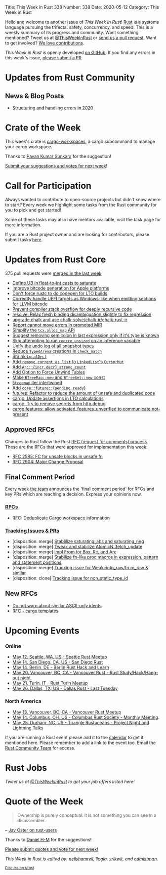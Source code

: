 Title: This Week in Rust 338
Number: 338
Date: 2020-05-12
Category: This Week in Rust

Hello and welcome to another issue of *This Week in Rust*!
[Rust](http://rust-lang.org) is a systems language pursuing the trifecta: safety, concurrency, and speed.
This is a weekly summary of its progress and community.
Want something mentioned? Tweet us at [@ThisWeekInRust](https://twitter.com/ThisWeekInRust) or [send us a pull request](https://github.com/cmr/this-week-in-rust).
Want to get involved? [We love contributions](https://github.com/rust-lang/rust/blob/master/CONTRIBUTING.md).

*This Week in Rust* is openly developed [on GitHub](https://github.com/cmr/this-week-in-rust).
If you find any errors in this week's issue, [please submit a PR](https://github.com/cmr/this-week-in-rust/pulls).

# Updates from Rust Community

## News & Blog Posts

* [Structuring and handling errors in 2020](https://nick.groenen.me/posts/rust-error-handling/)

# Crate of the Week

This week's crate is [cargo-workspaces](https://github.com/pksunkara/cargo-workspaces), a cargo subcommand to manage your cargo workspace.

Thanks to [Pavan Kumar Sunkara](https://users.rust-lang.org/t/crate-of-the-week/2704/768) for the suggestion!

[Submit your suggestions and votes for next week][submit_crate]!

[submit_crate]: https://users.rust-lang.org/t/crate-of-the-week/2704

# Call for Participation

Always wanted to contribute to open-source projects but didn't know where to start?
Every week we highlight some tasks from the Rust community for you to pick and get started!

Some of these tasks may also have mentors available, visit the task page for more information.

If you are a Rust project owner and are looking for contributors, please submit tasks [here][guidelines].

[guidelines]: https://users.rust-lang.org/t/twir-call-for-participation/4821

# Updates from Rust Core

375 pull requests were [merged in the last week][merged]

[merged]: https://github.com/search?q=is%3Apr+org%3Arust-lang+is%3Amerged+merged%3A2020-05-04..2020-05-11

* [Define UB in float-to-int casts to saturate](https://github.com/rust-lang/rust/pull/71269)
* [Improve bitcode generation for Apple platforms](https://github.com/rust-lang/rust/pull/71970)
* [Don't force rustc to do codegen for LTO builds](https://github.com/rust-lang/cargo/pull/8192)
* [Correctly handle UEFI targets as Windows-like when emitting sections for LLVM bitcode](https://github.com/rust-lang/rust/pull/71881)
* [Prevent compiler stack overflow for deeply recursive code](https://github.com/rust-lang/rust/pull/55617)
* [resolve: Relax fresh binding disambiguation slightly to fix regression](https://github.com/rust-lang/rust/pull/71846)
* [upgrade chalk and use chalk-solve/chalk-ir/chalk-rust-ir](https://github.com/rust-lang/rust/pull/69406)
* [Report cannot move errors in promoted MIR](https://github.com/rust-lang/rust/pull/71587)
* [Simplify the `tcx.alloc_map` API](https://github.com/rust-lang/rust/pull/71508)
* [Suggest removing semicolon in last expression only if it's type is known](https://github.com/rust-lang/rust/pull/71894)
* [Skip attempting to run `coerce_unsized` on an inference variable](https://github.com/rust-lang/rust/pull/69530)
* [Unify the undo log of all snapshot types](https://github.com/rust-lang/rust/pull/69464)
* [Reduce `TypedArena` creations in `check_match`](https://github.com/rust-lang/rust/pull/71975)
* [Shrink `LocalDecl`](https://github.com/rust-lang/rust/pull/71942)
* [Add `remove_current_as_list` to `LinkedList`'s `CursorMut`](https://github.com/rust-lang/rust/pull/71878)
* [Add `Arc::`{`incr`, `decr`}`_strong_count`](https://github.com/rust-lang/rust/pull/70733)
* [Add Option to Force Unwind Tables](https://github.com/rust-lang/rust/pull/69984)
* [Make `BTreeMap::new` and `BTreeSet::new` const](https://github.com/rust-lang/rust/pull/71839)
* [`Btreemap` iter intertwined](https://github.com/rust-lang/rust/pull/71510)
* [Add `core::future::`{`pending`, `ready`}](https://github.com/rust-lang/rust/pull/70834)
* [futures: Refactor to reduce the amount of unsafe and duplicated code](https://github.com/rust-lang/futures-rs/pull/2128)
* [cargo: Update assertions in LTO calculations](https://github.com/rust-lang/cargo/pull/8226)
* [cargo: Try to remove secrets from http.debug](https://github.com/rust-lang/cargo/pull/8222)
* [cargo features: allow activated_features_unverified to communicate not-present](https://github.com/rust-lang/cargo/pull/8194)

## Approved RFCs

Changes to Rust follow the Rust [RFC (request for comments) process](https://github.com/rust-lang/rfcs#rust-rfcs). These
are the RFCs that were approved for implementation this week:

* [RFC 2585: FC for unsafe blocks in unsafe fn](https://github.com/rust-lang/rfcs/pull/2585)
* [RFC 2904: Major Change Proposal](https://github.com/rust-lang/rfcs/pull/2904)

## Final Comment Period

Every week [the team](https://www.rust-lang.org/team.html) announces the
'final comment period' for RFCs and key PRs which are reaching a
decision. Express your opinions now.


### [RFCs](https://github.com/rust-lang/rfcs/labels/final-comment-period)

* [RFC: Deduplicate Cargo workspace information](https://github.com/rust-lang/rfcs/pull/2906)

### [Tracking Issues & PRs](https://github.com/rust-lang/rust/labels/final-comment-period)

* [disposition: merge] [Stablilize saturating_abs and saturating_neg](https://github.com/rust-lang/rust/pull/71886)
* [disposition: merge] [Tweak and stabilize AtomicN::fetch_update](https://github.com/rust-lang/rust/pull/71843)
* [disposition: merge] [impl From<Cow> for Box, Rc, and Arc](https://github.com/rust-lang/rust/pull/71447)
* [disposition: merge] [Stabilize fn-like proc macros in expression, pattern and statement positions](https://github.com/rust-lang/rust/pull/68717)
* [disposition: merge] [Tracking issue for Weak::into_raw/from_raw & similar](https://github.com/rust-lang/rust/issues/60728)
* [disposition: clone] [Tracking issue for non_static_type_id](https://github.com/rust-lang/rust/issues/41875)

## New RFCs
* [Do not warn about similar ASCII-only idents](https://github.com/rust-lang/rfcs/pull/2923)
* [RFC - cargo templates](https://github.com/rust-lang/rfcs/pull/2922)

# Upcoming Events

### Online
* [May 12. Seattle, WA, US - Seattle Rust Meetup](http://www.meetup.com/Seattle-Rust-Meetup/)
* [May 14. San Diego, CA, US - San Diego Rust](https://www.meetup.com/San-Diego-Rust/events/270394980/)
* [May 14, Berlin, DE - Berlin Rust Hack and Learn](https://www.meetup.com/opentechschool-berlin/events/txcprrybchbsb/)
* [May 20. Vancouver, BC, CA - Vancouver Rust - Rust Study/Hack/Hang-out night](https://www.meetup.com/Vancouver-Rust/events/qnrgnrybchbbc/).
* [May 21. Turin, IT - Rust Turin Meetup](https://community.mozilla.org/events/gruppo-di-studio-di-rust/)
* [May 26. Dallas, TX, US - Dallas Rust - Last Tuesday](https://www.meetup.com/Dallas-Rust/events/nppvrrybchbjc/)


### North America
* [May 13. Vancouver, BC, CA - Vancouver Rust Meetup](https://www.meetup.com/Vancouver-Rust/events/)
* [May 14. Columbus, OH, US - Columbus Rust Society - Monthly Meeting](https://www.meetup.com/columbus-rs/events/dpkhgrybchbsb/).
* [May 25. Durham, NC, US - Triangle Rustaceans - Project Night and Lightning Talks](https://www.meetup.com/triangle-rustaceans/events/mfglwpybchbhc/)


If you are running a Rust event please add it to the [calendar] to get
it mentioned here. Please remember to add a link to the event too.
Email the [Rust Community Team][community] for access.

[calendar]: https://www.google.com/calendar/embed?src=apd9vmbc22egenmtu5l6c5jbfc%40group.calendar.google.com
[community]: mailto:community-team@rust-lang.org

# Rust Jobs

*Tweet us at [@ThisWeekInRust](https://twitter.com/ThisWeekInRust) to get your job offers listed here!*

# Quote of the Week

> Ownership is purely conceptual: it is not something you can see in a disassembler.

– [Jay Oster on rust-users](https://users.rust-lang.org/t/what-is-the-formal-definition-of-ownership/41984/7)

Thanks to [Daniel H-M](https://users.rust-lang.org/t/twir-quote-of-the-week/328/868) for the suggestions!

[Please submit quotes and vote for next week!](https://users.rust-lang.org/t/twir-quote-of-the-week/328)

*This Week in Rust is edited by: [nellshamrell](https://github.com/nellshamrell), [llogiq](https://github.com/llogiq), [srikwit](https://github.com/srikwit), and [cdmistman](https://github.com/cdmistman).*

<small>[Discuss on r/rust]().</small>
